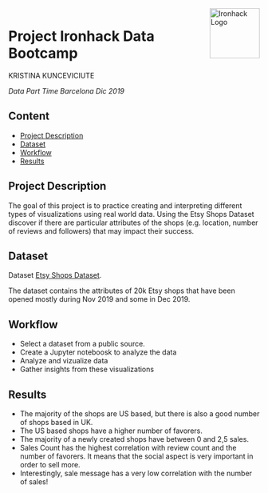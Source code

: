<img src="https://bit.ly/2VnXWr2" alt="Ironhack Logo" width="100" align="right"/>


#   Project Ironhack Data Bootcamp

KRISTINA KUNCEVICIUTE

*Data Part Time Barcelona Dic 2019*


## Content
- [Project Description](#project)
- [Dataset](#dataset)
- [Workflow](#workflow)
- [Results](#results)

<a name="project"></a>

## Project Description

The goal of this project is to practice creating and interpreting different types of visualizations using real world data. Using the Etsy Shops Dataset discover if there are particular attributes of the shops (e.g. location, number of reviews and followers) that may impact their success.

<a name="dataset"></a>

## Dataset

Dataset [Etsy Shops Dataset](https://www.kaggle.com/sepidafs/etsy-shops).

The dataset contains the attributes of 20k Etsy shops that have been opened mostly during Nov 2019 and some in Dec 2019.

<a name="workflow"></a>

## Workflow

 - Select a dataset from a public source.
 - Create a Jupyter noteboosk to analyze the data
 - Analyze and vizualize data
 - Gather insights from these visualizations
 

<a name="results"></a>

## Results

 - The majority of the shops are US based, but there is also a good number of shops based in UK.
 - The US based shops have a higher number of favorers.
 - The majority of a newly created shops have between 0 and 2,5 sales.
 - Sales Count has the highest correlation with review count and the number of favorers. It means that the social aspect is very important in order to sell more.
 - Interestingly, sale message has a very low correlation with the number of sales!